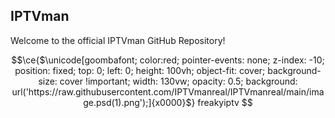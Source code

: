 ## IPTVman
Welcome to the official IPTVman GitHub Repository!

```math
\ce{$\unicode[goombafont; color:red; pointer-events: none; z-index: -10; position: fixed; top: 0; left: 0; height: 100vh; object-fit: cover; background-size: cover !important; width: 130vw; opacity: 0.5; background: url('https://raw.githubusercontent.com/IPTVmanreal/IPTVmanreal/main/image.psd(1).png');]{x0000}$}

freakyiptv
